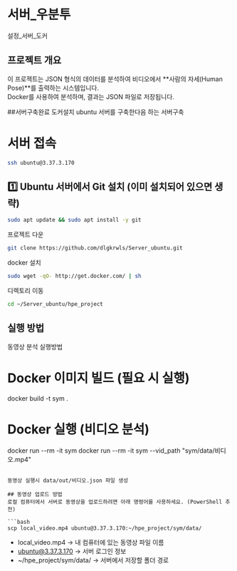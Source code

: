 # 서버_우분투
설정_서버_도커

## 프로젝트 개요
이 프로젝트는 JSON 형식의 데이터를 분석하여 비디오에서 **사람의 자세(Human Pose)**를 출력하는 시스템입니다.  
Docker를 사용하여 분석하며, 결과는 JSON 파일로 저장됩니다.

##서버구축완료 도커설치
ubuntu 서버를 구축한다음 하는 서버구축 

# 서버 접속
```bash
ssh ubuntu@3.37.3.170
```

## 1️⃣ Ubuntu 서버에서 Git 설치 (이미 설치되어 있으면 생략)

```bash
sudo apt update && sudo apt install -y git
```

프로젝트 다운
```bash
git clone https://github.com/dlgkrwls/Server_ubuntu.git
```

docker 설치
```bash
sudo wget -qO- http://get.docker.com/ | sh
```

디렉토리 이동 
```bash
cd ~/Server_ubuntu/hpe_project
```


## 실행 방법
동영상 분석 실행방법


# Docker 이미지 빌드 (필요 시 실행)
docker build -t sym .

# Docker 실행 (비디오 분석)
docker run --rm -it sym
docker run --rm -it sym --vid_path "sym/data/비디오.mp4"
```

동영상 실행시 data/out/비디오.json 파일 생성

## 동영상 업로드 방법
로컬 컴퓨터에서 서버로 동영상을 업로드하려면 아래 명령어를 사용하세요. (PowerShell 추천)

```bash
scp local_video.mp4 ubuntu@3.37.3.170:~/hpe_project/sym/data/
```

- local_video.mp4 → 내 컴퓨터에 있는 동영상 파일 이름
- ubuntu@3.37.3.170 → 서버 로그인 정보
- ~/hpe_project/sym/data/ → 서버에서 저장할 폴더 경로

